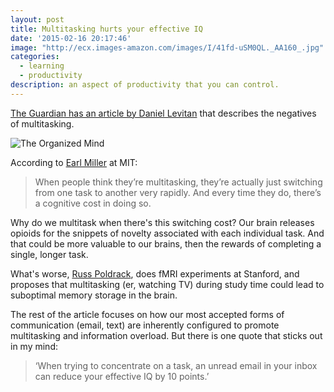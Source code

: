 ```yaml
---
layout: post
title: Multitasking hurts your effective IQ
date: '2015-02-16 20:17:46'
image: "http://ecx.images-amazon.com/images/I/41fd-uSM0QL._AA160_.jpg"
categories:
  - learning
  - productivity
description: an aspect of productivity that you can control.
---
```


[The Guardian has an article by Daniel Levitan](http://www.theguardian.com/science/2015/jan/18/modern-world-bad-for-brain-daniel-j-levitin-organized-mind-information-overload) that describes the negatives of multitasking.

![The Organized Mind](http://ecx.images-amazon.com/images/I/41fd-uSM0QL._AA160_.jpg)

According to [Earl Miller](http://www.ekmiller.org/) at MIT:
>When people think they’re multitasking, they’re actually just switching from one task to another very rapidly. And every time they do, there’s a cognitive cost in doing so.

Why do we multitask when there's this switching cost? Our brain releases opioids for the snippets of novelty associated with each individual task. And that could be more valuable to our brains, then the rewards of completing a single, longer task.

What's worse, [Russ Poldrack](https://poldracklab.stanford.edu/), does fMRI experiments at Stanford, and proposes that multitasking (er, watching TV) during study time could lead to suboptimal memory storage in the brain.

The rest of the article focuses on how our most accepted forms of communication (email, text) are inherently configured to promote multitasking and information overload. But there is one quote that sticks out in my mind:

>‘When trying to concentrate on a task, an unread email in your inbox can reduce your effective IQ by 10 points.’
